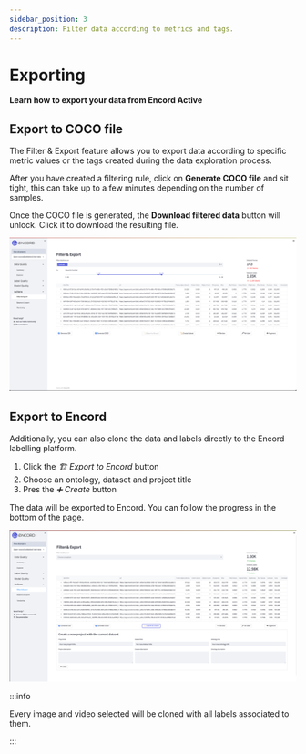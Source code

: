 ```yaml
---
sidebar_position: 3
description: Filter data according to metrics and tags.
---
```


# Exporting

**Learn how to export your data from Encord Active**

## Export to COCO file

The Filter & Export feature allows you to export data according to specific metric values or the tags created during the data exploration process.

After you have created a filtering rule, click on **Generate COCO file** and sit tight, this can take up to a few minutes depending on the number of samples.

Once the COCO file is generated, the **Download filtered data** button will unlock. Click it to download the resulting file.

![export_filter.png](../images/export_filter.png)

## Export to Encord

Additionally, you can also clone the data and labels directly to the Encord labelling platform.

1. Click the _🏗 Export to Encord_ button
2. Choose an ontology, dataset and project title
3. Pres the _➕ Create_ button

The data will be exported to Encord. You can follow the progress in the bottom of the page.

![export_encord.png](../images/export_filter_encord.png)

:::info

Every image and video selected will be cloned with all labels associated to them.

:::
